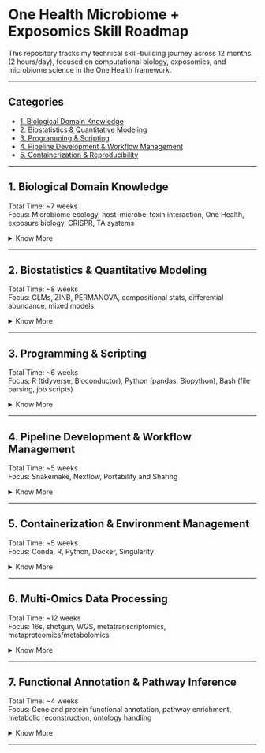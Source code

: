 # One Health Microbiome + Exposomics Skill Roadmap

This repository tracks my technical skill-building journey across 12 months (2 hours/day), focused on computational biology, exposomics, and microbiome science in the One Health framework.

---

## Categories

- [1. Biological Domain Knowledge](#1-biological-domain-knowledge)
- [2. Biostatistics & Quantitative Modeling](#2-biostatistics--quantitative-modeling)
- [3. Programming & Scripting](#3-programming--scripting)
- [4. Pipeline Development & Workflow Management](#4-pipeline-development--workflow-management)
- [5. Containerization & Reproducibility](#5-containerization--reproducibility)

---

## 1. Biological Domain Knowledge

Total Time: ~7 weeks  
Focus: Microbiome ecology, host–microbe–toxin interaction, One Health, exposure biology, CRISPR, TA systems

<details>
<summary>Know More</summary>

### 1.1. Microbiome Ecology

| Sub-Skill                           | Learn To...                                                           | Notes                                             |
| ----------------------------------- | --------------------------------------------------------------------- | ------------------------------------------------- |
| Microbial ecology principles        | Understand diversity, richness, evenness; define core/rare taxa       | Alpha/beta/gamma diversity; richness vs abundance |
| Functional guilds & metabolic roles | Interpret what microbes do (e.g., SCFA production, vitamin synthesis) | Use KEGG/MetaCyc modules to connect pathways      |
| Colonization resistance & dysbiosis | Identify when microbial communities shift toward pathogenic states    | Important for exposome impact assessment          |
| Cross-biome connections             | Compare oral–gut–skin–lung microbiomes                                | One Health relevance in zoonotic exchange         |


### 1.2. Host–Microbe Interactions

| Sub-Skill                      | Learn To...                                                           | Notes                                        |
| ------------------------------ | --------------------------------------------------------------------- | -------------------------------------------- |
| Mucosal immunity               | Understand immune education by commensals                             | Especially IL-10, Tregs, IgA                 |
| Microbe-induced signaling      | Analyze microbial metabolites (e.g., SCFA, bile acids) affecting host | Integration with metabolomics/exposomics     |
| Barrier function               | Understand epithelial integrity, tight junctions, and permeability    | Used in toxicology and inflammation contexts |
| Host gene expression responses | Link microbiome shifts to host transcriptomic changes                 | Required for multi-omics correlation work    |

### 1.3. One health systems thinking

| Sub-Skill                                | Learn To...                                                 | Notes                                                   |
| ---------------------------------------- | ----------------------------------------------------------- | ------------------------------------------------------- |
| Cross-species microbiome transmission    | Track microbial exchange between human–animal–environment   | Zoonoses, AMR transfer, ecological modeling             |
| Reservoirs and environmental persistence | Understand how soil, water, or air act as microbial vectors | Especially relevant for exposure sources                |
| Shared exposure consequences             | Compare how toxins affect different hosts                   | Use same metabolite pathways across hosts               |
| Surveillance and global monitoring       | Explore WHO/FAO/OIE approaches to microbial surveillance    | Helpful for integrative use cases or policy translation |

### 1.4. Exposomics and Environmental Toxicology

| Sub-Skill                        | Learn To...                                                                              | Notes                                                                      |
| -------------------------------- | ---------------------------------------------------------------------------------------- | -------------------------------------------------------------------------- |
| Exposure routes and kinetics     | Inhalation, dermal, oral; ADME principles                                                | Know how chemicals reach microbes and host tissues                         |
| Xenobiotic metabolism            | Identify microbial enzymes (e.g., azoreductase, nitroreductase) that transform chemicals | Impacts metabolomics interpretation                                        |
| Host–microbe–chemical crosstalk  | Recognize interaction effects (e.g., dysbiosis after exposure)                           | Synergistic or antagonistic outcomes matter                                |
| Microbial indicators of exposure | Use taxa as biomarkers of toxin presence                                                 | Differential abundance signatures or functional genes (e.g., efflux pumps) |

### 1.5. CRISPR, Toxin–Antitoxin (TA), and Other Mobile Elements

| Sub-Skill                           | Learn To...                                                     | Notes                                            |
| ----------------------------------- | --------------------------------------------------------------- | ------------------------------------------------ |
| CRISPR-Cas systems                  | Distinguish Class I vs II; identify arrays and cas operons      | Required for Spacerome, viral defense analysis   |
| Toxin–antitoxin systems             | Understand types (I–VI), addiction modules, and stress response | Metatranscriptomics of TA genes                  |
| Mobile genetic elements             | Detect plasmids, phages, ICEs                                   | Important in AMR spread, functional plasticity   |
| Horizontal gene transfer mechanisms | Conjugation, transformation, transduction                       | For exposure-driven evolution/adaptation studies |

### 1.6. Taxonomic, Phylogenetic & Evolutionary Foundations

| Sub-Skill                     | Learn To...                                                  | Notes                                                |
| ----------------------------- | ------------------------------------------------------------ | ---------------------------------------------------- |
| Prokaryotic taxonomy          | Understand NCBI/SILVA/GTDB hierarchies                       | Required for mapping and data standardization        |
| Strain-level diversity        | Differentiate between species, strains, and genotypes        | Applies in MAG analysis, shotgun metagenomics        |
| Phylogenetic inference        | Interpret phylogenies based on marker genes or whole genomes | Used for tree-based analysis, functional predictions |
| Evolution of microbial traits | Understand selective pressures, niche adaptation             | For interpreting functional enrichment results       |

</details>

---

## 2. Biostatistics & Quantitative Modeling

Total Time: ~8 weeks  
Focus: GLMs, ZINB, PERMANOVA, compositional stats, differential abundance, mixed models

<details>
<summary>Know More</summary>

### 2.1. Foundations of Statistical Thinking

| Sub-Skill                   | Learn To...                                                                        | Notes                                                  |
| --------------------------- | ---------------------------------------------------------------------------------- | ------------------------------------------------------ |
| Probability theory          | Interpret distributions, likelihoods, prior beliefs                                | Essential for understanding Bayesian models            |
| Key distributions           | Normal, Poisson, Binomial, Negative Binomial, Zero-Inflated, Dirichlet Multinomial | Needed for microbiome data and overdispersion modeling |
| Estimation & testing        | Perform point estimation, confidence intervals, hypothesis testing                 | Learn frequentist and Bayesian logic                   |
| Multiple testing correction | Apply FDR (Benjamini–Hochberg), Bonferroni, q-value                                | Required in multi-omic differential abundance tests    |

### 2.2. Generalized Linear and Mixed Models

| Sub-Skill                               | Learn To...                                                            | Notes                                                    |
| --------------------------------------- | ---------------------------------------------------------------------- | -------------------------------------------------------- |
| Linear models (LM)                      | Run `lm()` models with continuous outcomes                             | Basis for PCA, PERMANOVA, etc.                           |
| GLMs                                    | Use `glm()` for count/zero-inflated data (log, logit, identity link)   | Use family = `poisson`, `quasipoisson`, `binomial`, `nb` |
| Generalized linear mixed models (GLMMs) | Use `lme4::glmer`, `glmmTMB`, `nlme` to handle nested/repeated designs | For longitudinal exposome or repeated microbiome samples |
| Model diagnostics                       | Residuals, AIC, pseudo-R², overdispersion checks                       | Ensure you're not misinterpreting noise as signal        |

### 2.3. Zero-Inflation, Compositionality & Normalization

| Sub-Skill                 | Learn To...                                                | Notes                                                       |
| ------------------------- | ---------------------------------------------------------- | ----------------------------------------------------------- |
| Compositional data issues | Understand sum-constrained proportions, false correlations | Affects microbiome, metabolomics, exposome data             |
| Transformations           | Apply CLR, ILR, ALR, log+psuedocount, TSS                  | Use `microbiome::transform`, `compositions::clr`            |
| Normalization             | VST, RLE, CSS, GMPR, rarefaction                           | Learn when to use each based on your method                 |
| Zero-inflated modeling    | Choose ZINB, hurdle, or ZIBR based on dropout structure    | Use `glmmTMB`, `zinbwave`, `ZIBR`, `ANCOM-BC` appropriately |

### 2.4. Differential Abundance & Expression Modeling

| Sub-Skill                   | Learn To...                                                   | Notes                                                           |
| --------------------------- | ------------------------------------------------------------- | --------------------------------------------------------------- |
| Classical methods           | Apply t-test, ANOVA, Kruskal–Wallis, Wilcoxon                 | Only for simple comparisons — avoid overuse                     |
| RNA-seq-inspired models     | Use `DESeq2`, `edgeR`, `limma-voom`, `voomWithQualityWeights` | Base for protein, transcript, or taxonomic abundance shifts     |
| Compositional-aware methods | Use `ALDEx2`, `ANCOM-BC`, `MaAsLin2`, `metagenomeSeq`         | Choose based on effect size structure, covariates, and sparsity |
| Model comparison & post-hoc | Compare fit via AIC/BIC; apply post-hoc Tukey or emmeans      | Necessary when doing multi-group comparisons                    |

### 2.5. Multivariate & Ordination Methods

| Sub-Skill                 | Learn To...                                                   | Notes                                                   |
| ------------------------- | ------------------------------------------------------------- | ------------------------------------------------------- |
| PCA / PCoA / NMDS         | Reduce dimensionality and visualize beta-diversity            | Use `vegan::metaMDS`, `ape::pcoa`, `prcomp`             |
| Distance metrics          | Understand Bray-Curtis, Aitchison, Jaccard, Euclidean         | Choice affects ordination structure and interpretation  |
| PERMANOVA & Adonis        | Run `vegan::adonis` for group separation on distance matrices | Used in all microbiome diversity comparisons            |
| Procrustes & Mantel tests | Compare ordination structures across omics                    | Important for integrative exposomics/microbiome studies |

### 2.6. Longitudinal & Hierarchical Modeling

| Sub-Skill                | Learn To...                                                      | Notes                                                |
| ------------------------ | ---------------------------------------------------------------- | ---------------------------------------------------- |
| Repeated measures models | Mixed models (`lmer`, `glmmTMB`, `nlme`) for repeated timepoints | Use for exposome × time, diet interventions, etc.    |
| Time series smoothing    | Use `splines`, `smoothers`, `mgcv::gam` for trend detection      | Needed for exposome drift and adaptation modeling    |
| MaAsLin2, ZIBR, ZINBMM   | Use longitudinal microbiome/exposome-specific tools              | Part of MiNDSET development and interpretation logic |

### 2.7. Bayesian & Simulation-Based Inference

| Sub-Skill                     | Learn To...                                                      | Notes                                                                   |
| ----------------------------- | ---------------------------------------------------------------- | ----------------------------------------------------------------------- |
| Bayesian modeling             | Use `brms`, `rstanarm`, `JAGS`, `Stan`                           | Full uncertainty modeling for complex biological systems                |
| Posterior estimation & priors | Understand credible intervals, shrinkage, regularization         | Required for ZIDM, eBay, and probabilistic exposome inference           |
| Simulated data testing        | Use `simstudy`, `synthpop`, or custom scripts for power analysis | Especially when working with underpowered animal/environmental datasets |

</details>

---

## 3. Programming & Scripting

Total Time: ~6 weeks  
Focus: R (tidyverse, Bioconductor), Python (pandas, Biopython), Bash (file parsing, job scripts)

<details>
<summary>Know More</summary>

### 3.1. R Programming for Statistical and Microbiome Analysis

| Sub-Skill                  | Learn To...                                                                   | Notes                                                |
| -------------------------- | ----------------------------------------------------------------------------- | ---------------------------------------------------- |
| Tidyverse core             | Use `dplyr`, `tidyr`, `ggplot2`, `tibble`, `forcats` for clean pipelines      | Tidy data in, tidy data out                          |
| Bioconductor packages      | Use `phyloseq`, `DESeq2`, `edgeR`, `limma`, `vegan`, `microbiome`             | Essential for omics analysis                         |
| Plotting                   | Make publication-ready plots with `ggplot2`, `patchwork`, `cowplot`, `ggpubr` | Modular, themable, scalable plots                    |
| Data reshaping             | Use `pivot_longer`, `pivot_wider`, `separate`, `unite`                        | Clean metadata or taxonomic tables                   |
| Writing functions          | Wrap routines into reusable, modular functions                                | Critical for scaling code and pipelines              |
| Error handling & debugging | Use `tryCatch`, `message()`, `stop()`                                         | For large-scale batch processing and robust wrappers |
| Literate programming       | Write `RMarkdown`, `Quarto`, `.Rmd` reports                                   | For reproducible reports and notebooks               |

### 3.2. Python for Parsing, Preprocessing & Machine Learning

| Sub-Skill                | Learn To...                                                                    | Notes                                                       |
| ------------------------ | ------------------------------------------------------------------------------ | ----------------------------------------------------------- |
| Data manipulation        | Use `pandas`, `numpy`, `glob`, `os` to wrangle and process files               | Ideal for working with metadata, logs, sequence files       |
| Plotting                 | Use `matplotlib`, `seaborn`, `plotly` for dynamic plots                        | `sns.clustermap` for heatmaps, `plt.subplots` for panels    |
| Machine learning         | Use `scikit-learn` for RF, SVM, XGBoost, pipelines                             | For supervised learning & interpretable ML                  |
| Bioinformatics utilities | Use `BioPython`, `ete3`, `scikit-bio`, `PyPHLAWD`                              | FASTA/FASTQ parsing, phylogeny, alignment                   |
| API access & automation  | Use `requests`, `json`, `xml`, `BeautifulSoup` for scraping or data extraction | Programmatic data retrieval (e.g., SRA, MGnify, BioSamples) |
| Writing clean scripts    | Write `.py` modules, argparse CLI wrappers, logging                            | For building scalable tools and batch jobs                  |

### 3.3. Bash and Command-Line Proficiency

| Sub-Skill                 | Learn To...                                                        | Notes                                                        |
| ------------------------- | ------------------------------------------------------------------ | ------------------------------------------------------------ |
| Navigation & file ops     | Use `cd`, `ls`, `mv`, `cp`, `rm`, `mkdir`, `find`, `xargs`, `tree` | For fast project traversal and data prep                     |
| File parsing              | Use `cut`, `awk`, `sed`, `sort`, `uniq`, `grep`, `head`, `tail`    | For log parsing, sample lists, metadata cleanup              |
| Job scheduling (HPC)      | Use `sbatch`, `qsub`, `squeue`, `sacct`, `#!/bin/bash` headers     | For running batch pipelines on clusters                      |
| Permissions & environment | Use `chmod`, `chown`, `PATH`, `export`, `.bashrc`                  | To avoid execution errors and dependency hell                |
| Writing shell scripts     | Automate routine jobs with `.sh` scripts and parameterized loops   | For reproducible project automation                          |
| Command-line utilities    | Install and use tools like `fastqc`, `multiqc`, `seqkit`, `jq`     | Widely used in pre/post processing for multi-omics workflows |

### 3.4. Inter-language Integration & Reusability

| Sub-Skill                         | Learn To...                                                               | Notes                                                   |
| --------------------------------- | ------------------------------------------------------------------------- | ------------------------------------------------------- |
| Call R from Python (`rpy2`)       | Seamlessly combine ggplot2 with scikit-learn models                       | Advanced, but powerful                                  |
| Call Python from R (`reticulate`) | Use machine learning tools within R pipelines                             | Use inside Quarto/Rmd                                   |
| Modular function writing          | Split analysis into reusable scripts or R/Py functions                    | Better for pipelines & reproducibility                  |
| Logging and messaging             | Use `logging` (Python), `message()` (R), `echo` (Bash) for robust outputs | Helps in debugging large runs                           |
| Config-driven scripts             | Load parameters via `.yaml`, `.json`, or `.toml`                          | Needed for Snakemake, Nextflow, or pipeline integration |

</details>

---

## 4. Pipeline Development & Workflow Management

Total Time: ~5 weeks  
Focus: Snakemake, Nexflow, Portability and Sharing

<details>
<summary>Know More</summary>

### 4.1. Workflow Architecture Fundamentals

| Sub-Skill               | Learn To...                                                | Notes                                                     |
| ----------------------- | ---------------------------------------------------------- | --------------------------------------------------------- |
| DAG thinking            | Design workflows as Directed Acyclic Graphs (DAGs)         | Know how input/output files drive task dependencies       |
| Rule chaining           | Define jobs that depend on outputs from prior rules        | Crucial for reproducible logic                            |
| Inputs, outputs, params | Write pipeline rules with dynamic wildcards and parameters | Know the difference between rule-level and global configs |
| Rule modularity         | Separate reusable rules into modules/snippets              | Encourages reusability across pipelines                   |
| Configuration files     | Use YAML/JSON to parameterize your pipeline                | Keeps code clean and flexible across datasets             |

### 4.2. Snakemake

| Sub-Skill                 | Learn To...                                                        | Notes                                                 |
| ------------------------- | ------------------------------------------------------------------ | ----------------------------------------------------- |
| Rule definition           | Write rules with `input`, `output`, `params`, `shell`, `resources` | Core of Snakemake pipelines                           |
| Wildcards and checkpoints | Handle variable filenames, sample-specific outputs                 | Use `{sample}` or `{group}` patterns                  |
| Config files              | Load sample sheets and params from `.yaml`                         | Essential for dataset-specific runs                   |
| Logging & reports         | Write `log:` blocks and generate workflow reports                  | `snakemake --report` for HTML summaries               |
| Conda/env integration     | Use `conda:` block to manage per-rule environments                 | Promotes reproducibility and avoids version conflicts |
| Cluster execution         | Use `--cluster sbatch` and profile configs                         | Integrates seamlessly with SLURM and SGE              |

### 4.3. Nextflow

| Sub-Skill                        | Learn To...                                              | Notes                                               |
| -------------------------------- | -------------------------------------------------------- | --------------------------------------------------- |
| Processes and channels           | Write processes and connect them via channels            | Nextflow is channel-driven (dataflow paradigm)      |
| Input/output declaration         | Use `from`, `into`, `tuple`, `file()` for channel IO     | More explicit than Snakemake’s rule chaining        |
| Parameterization                 | Use `params.config` and `.nf` config files               | Supports environment switching, AWS profiles, etc.  |
| Docker & Singularity integration | Declare container for each process                       | Enables exact reproducibility and cloud portability |
| DSL2 modular structure           | Use modules, workflows, main.nf for large-scale projects | nf-core compliant structure                         |

### 4.4. Workflow Design Best Practices

| Sub-Skill                     | Learn To...                                                               | Notes                                          |
| ----------------------------- | ------------------------------------------------------------------------- | ---------------------------------------------- |
| Sample sheet integration      | Load `.csv` or `.tsv` sample metadata for looping rules                   | Important for automating per-sample operations |
| Reusability and encapsulation | Split logic into subworkflows or module files                             | Avoids massive monolithic scripts              |
| Dry-run and benchmarking      | Test rules without execution (`--dry-run`, `touch`)                       | Safe pre-run validation                        |
| Resource optimization         | Set `threads`, `memory`, and `runtime` per rule                           | Required for HPC scaling or SLURM efficiency   |
| Error handling and debugging  | Use `--rerun-incomplete`, `--printshellcmds`, and logging                 | For traceability and crash recovery            |
| Output structure              | Keep `results/`, `logs/`, `config/`, `scripts/`, and `workflow/` separate | Makes repos easier to navigate and share       |

### 4.5. Workflow Portability & Sharing

| Sub-Skill                           | Learn To...                                                                    | Notes                                                           |
| ----------------------------------- | ------------------------------------------------------------------------------ | --------------------------------------------------------------- |
| Containerized rules                 | Run pipelines with `--use-conda`, `--use-singularity`, `docker.enabled = true` | For portable pipelines                                          |
| Profiles for different systems      | Create cluster profiles for local, HPC, AWS                                    | Config switching via `--profile hpc` etc.                       |
| Publishing workflows                | Structure repos with `README.md`, `envs/`, `config/`, `workflow/`              | Enables GitHub distribution or nf-core compatibility            |
| Workflow documentation              | Write usage examples, environment setup instructions                           | Critical for collaboration, reproducibility, and reviewer trust |
| Integration with `make` or wrappers | Optional: use `Makefile` to wrap Snakemake or Nextflow commands                | For simplified command-line entry points                        |

</details>

---

## 5. Containerization & Environment Management

Total Time: ~5 weeks  
Focus: Conda, R, Python, Docker, Singularity

<details>
<summary>Know More</summary>

### 5.1. Conda & Environment Management (Cross-language)

| Sub-Skill                      | Learn To...                                                               | Notes                                    |
| ------------------------------ | ------------------------------------------------------------------------- | ---------------------------------------- |
| Creating environments          | Use `conda create -n env_name pkg1 pkg2`, `conda activate`                | Standard across Python/R pipelines       |
| Exporting & sharing            | `conda env export > env.yml`; recreate with `conda env create -f env.yml` | Always version-lock your environments    |
| Environment isolation          | Use different envs for different projects                                 | Prevent dependency conflicts             |
| Bioconda & channels            | Learn how to install tools from `bioconda`, `conda-forge`                 | e.g., `conda install -c bioconda fastqc` |
| Snakemake/Nextflow integration | Use `conda:` block per rule to autoinstall envs                           | Enables reproducibility per-step         |

### 5.2. R Environment Management with renv

| Sub-Skill               | Learn To...                                              | Notes                                        |
| ----------------------- | -------------------------------------------------------- | -------------------------------------------- |
| Project isolation       | Use `renv::init()` to create a local project environment | Tracks all installed packages in `renv.lock` |
| Dependency tracking     | Auto-record versions of every R package                  | Essential for reproducibility in notebooks   |
| Environment restoration | Use `renv::restore()` on a new system to rebuild the env | Like `conda env create`, but for R           |
| GitHub integration      | Commit `renv.lock`, ignore `renv/library`                | Makes repos portable but lightweight         |

### 5.3. Docker (Containers for Everything)

| Sub-Skill                   | Learn To...                                                               | Notes                                 |
| --------------------------- | ------------------------------------------------------------------------- | ------------------------------------- |
| Dockerfile creation         | Write `FROM`, `RUN`, `COPY`, `CMD` layers                                 | Builds a reproducible container image |
| Building and running images | `docker build -t mytool .`, `docker run -v $PWD:/data mytool`             | Mount volumes, pass arguments         |
| Versioned images            | Tag builds with version numbers (`:v1.0`, `:latest`)                      | Use in pipeline configs               |
| Base images                 | Choose wisely: `rocker/rstudio`, `continuumio/miniconda`, `biocontainers` | Ensures reproducibility across builds |
| Entrypoints & CMDs          | Create CLI wrappers using Python, R, or Bash                              | For command-line tool containers      |

### 5.4. Singularity (for HPC & Academic Clusters)

| Sub-Skill                        | Learn To...                                                       | Notes                                    |
| -------------------------------- | ----------------------------------------------------------------- | ---------------------------------------- |
| Running images                   | Use `singularity run mycontainer.sif`                             | Needed when Docker is unavailable on HPC |
| Building containers              | Convert Docker image: `singularity build out.sif docker://ubuntu` | Leverages DockerHub ecosystem            |
| Binding volumes                  | Use `--bind /path:/container/path` for data I/O                   | Required for filesystem access on HPC    |
| Snakemake & Nextflow integration | Use `--use-singularity` or process-level container declaration    | Fully portable pipelines                 |
| Managing versions                | Store `.sif` files with version info                              | Stable and audit-ready for publications  |

### 5.5. Container Registries & Distribution

| Sub-Skill                   | Learn To...                                                                | Notes                                     |
| --------------------------- | -------------------------------------------------------------------------- | ----------------------------------------- |
| DockerHub                   | Push/pull your Docker containers with `docker push`                        | Enables sharing tools publicly            |
| Biocontainers               | Use community-curated tools via `bioconda` or `docker://biocontainers/...` | Saves effort building from scratch        |
| GitHub Container Registry   | Optional: publish private/protected containers with GitHub Actions         | For organizations or controlled workflows |
| Registry tagging & security | Manage tokens, tags, and container metadata                                | Especially when deploying at scale        |

### 5.6. Integrated Environment Strategies

| Strategy                                              | Use Case                                       | Stack                                 |
| ----------------------------------------------------- | ---------------------------------------------- | ------------------------------------- |
| Conda-only                                            | Lightweight, flexible, simple pipelines        | `env.yml`                             |
| Docker + Conda                                        | Portability + dependency control               | Dockerfile + `env.yml`                |
| Singularity + Conda                                   | HPC-compatible reproducibility                 | `.sif` + `env.yml`                    |
| Full stack (Snakemake/Nextflow + Singularity + Conda) | Production-grade, fully reproducible workflows | Multi-config systems with YAML params |

</details>

---

## 6. Multi-Omics Data Processing

Total Time: ~12 weeks  
Focus: 16s, shotgun, WGS, metatranscriptomics, metaproteomics/metabolomics

<details>
<summary>Know More</summary>

### 6.1. Amplicon Sequencing (16S rRNA / ITS)

| Sub-Skill                      | Learn To...                                    | Tools                                            |
| ------------------------------ | ---------------------------------------------- | ------------------------------------------------ |
| Import and demultiplex         | Handle multiplexed read files, barcodes        | QIIME2, cutadapt, fastp                          |
| Denoising                      | Use ASV-level methods for error correction     | DADA2, Deblur                                    |
| Chimera filtering              | Identify and remove artifacts                  | DADA2 built-in, VSEARCH                          |
| Taxonomic classification       | Use reference databases to assign taxonomy     | SILVA, Greengenes, GTDB with Naive Bayes, IDTAXA |
| Phylogenetic tree construction | Align representative sequences and build trees | MAFFT + FastTree                                 |
| Diversity analyses             | Alpha/beta diversity, ordination, PERMANOVA    | QIIME2, phyloseq, vegan                          |

### 6.2. Shotgun Metagenomics

| Sub-Skill                      | Learn To...                               | Tools                              |
| ------------------------------ | ----------------------------------------- | ---------------------------------- |
| Preprocessing                  | QC, trimming, filtering low-quality reads | fastp, TrimGalore, FastQC, MultiQC |
| Host/decontamination filtering | Remove host or contaminant reads          | Bowtie2, BMTagger                  |
| Assembly (optional)            | Reconstruct contigs from reads            | MEGAHIT, SPAdes                    |
| Taxonomic profiling            | Generate species-level profiles           | MetaPhlAn3, Kraken2, Bracken       |
| Functional profiling           | Annotate gene families and pathways       | HUMAnN3 (UniRef90, MetaCyc)        |
| Binning (optional)             | Cluster contigs into MAGs                 | MetaBAT2, CONCOCT, MaxBin2         |

### 6.3. Metatranscriptomics

| Sub-Skill               | Learn To...                                            | Tools                        |
| ----------------------- | ------------------------------------------------------ | ---------------------------- |
| RNA-seq preprocessing   | Trimming, QC, rRNA depletion                           | TrimGalore, SortMeRNA, fastp |
| Mapping/quantification  | Map reads to reference or quantify via pseudoalignment | Salmon, Kallisto, BWA        |
| rRNA vs mRNA separation | Separate regulatory vs coding reads                    | SortMeRNA, custom filters    |
| Normalization           | TPM, RPKM, DESeq2 VST                                  | DESeq2, edgeR, limma-voom    |
| Differential expression | Compare across conditions                              | DESeq2, limma-voom           |
| Gene/pathway annotation | Map to GO, KEGG, eggNOG, MetaCyc                       | eggNOG-mapper, InterProScan  |

### 6.4. Metaproteomics

| Sub-Skill             | Learn To...                                              | Tools                           |
| --------------------- | -------------------------------------------------------- | ------------------------------- |
| Raw data processing   | MS file format conversion (.raw to .mzML)                | MSConvert                       |
| Database search       | Match spectra to UniProt sequences                       | FragPipe, MSFragger             |
| Quantification        | Protein/peptide intensities                              | IonQuant, MaxQuant              |
| Taxonomic assignment  | Peptide-based LCA profiling                              | UniPept, MetaProteomeAnalyzer   |
| Functional annotation | Map to GO, KEGG, EC, MetaCyc                             | eggNOG, InterProScan            |
| Output integration    | Generate peptide → protein → function abundance matrices | Custom R/Python parsing scripts |

### 6.5. Metabolomics / Exposomics

| Sub-Skill              | Learn To...                               | Tools                                                 |
| ---------------------- | ----------------------------------------- | ----------------------------------------------------- |
| Raw data preprocessing | Peak detection, alignment, deconvolution  | XCMS, MZmine                                          |
| Annotation & ID        | Match m/z features to chemical IDs        | GNPS, HMDB, MS-DIAL                                   |
| Normalization          | Log, Pareto, scaling by TIC               | `MetaboAnalystR`, `MSPrep`                            |
| Batch correction       | Combat, LOESS, internal standards         | `sva::ComBat`, `normStats`                            |
| Pathway enrichment     | Map m/z features to pathways              | Mummichog, MetaCyc, KEGG                              |
| Exposure integration   | Link to host response or microbiome shift | Statistical or ML-based integration with omics layers |

### 6.6. Cross-Omics Output Formatting

| Sub-Skill                        | Learn To...                                                     | Format                                            |
| -------------------------------- | --------------------------------------------------------------- | ------------------------------------------------- |
| Unified abundance tables         | Construct sample × feature matrix for taxa/proteins/metabolites | TSV, CSV, biom                                    |
| Metadata linkage                 | Join omics tables with sample-level metadata                    | `left_join`, `merge`, `sample_data()` in phyloseq |
| Feature mapping                  | Map gene/protein/peptide IDs to function, taxonomy              | UniProt ID mapping, eggNOG, InterProScan          |
| Output structuring for pipelines | Write reusable scripts for creating final tables                | R, Python, Snakemake rules                        |

</details>

---

## 7. Functional Annotation & Pathway Inference

Total Time: ~4 weeks  
Focus: Gene and protein functional annotation, pathway enrichment, metabolic reconstruction, ontology handling

<details>
<summary>Know More</summary>

### 7.1. Gene & Protein Functional Annotation

| Sub-Skill                          | Learn To...                                                                       | Tools & Resources                                           |
| ---------------------------------- | --------------------------------------------------------------------------------- | ----------------------------------------------------------- |
| Map genes to orthologous groups    | Assign functional context across species                                          | **eggNOG-mapper**, **OrthoFinder**, **KEGG Orthology (KO)** |
| Assign GO terms (BP, MF, CC)       | Retrieve Gene Ontology Biological Process, Molecular Function, Cellular Component | **InterProScan**, **Blast2GO**, **UniProtKB**, **biomaRt**  |
| EC number annotation               | Assign Enzyme Commission codes to genes/proteins                                  | **eggNOG**, **KAAS**, **UniProt**                           |
| Filter high-confidence annotations | Remove generic or uninformative hits (e.g., “hypothetical protein”)               | Custom R/Python parsing logic                               |
| Functional redundancy analysis     | Quantify whether multiple features map to same function                           | Often important in microbial communities                    |

### 7.2. Pathway Annotation & Enrichment

| Sub-Skill                    | Learn To...                                                                                             | Tools & Resources                                                               |
| ---------------------------- | ------------------------------------------------------------------------------------------------------- | ------------------------------------------------------------------------------- |
| Map functions to pathways    | Connect gene/protein/metabolite IDs to pathways                                                         | **KEGG**, **MetaCyc**, **Reactome**, **GOslim**                                 |
| Functional hierarchy mapping | Annotate multi-level (L1-L4) functions (e.g., metabolism → amino acid metabolism → lysine biosynthesis) | **HUMAnN3**, **eggNOG**, **UniRef90**, **KEGG modules**                         |
| Perform pathway enrichment   | Run Fisher’s exact test or GSEA-like approaches to find enriched functions                              | **clusterProfiler**, **gProfiler2**, **MetaboAnalyst**, **Pathview**, **DAVID** |
| Pathway coverage estimation  | Determine % of pathway covered by your observed genes                                                   | **HUMAnN3**, **MinPath**, **MetaPath**                                          |

### 7.3. Metabolic Reconstruction

| Sub-Skill                                      | Learn To...                                         | Tools & Resources                                        |
| ---------------------------------------------- | --------------------------------------------------- | -------------------------------------------------------- |
| Reconstruct metabolic maps                     | Build draft metabolic models from annotations       | **Pathway Tools**, **CarveMe**, **ModelSEED**, **AGORA** |
| Assign function to taxa (functional potential) | Assess whether taxon X encodes pathway Y            | **Tax4Fun2**, **PICRUSt2**, **HUMAnN3**                  |
| Link environment to function                   | Ask: “What does this community do in this context?” | Critical for exposomics and One Health research          |

### 7.4. Ontology Handling & Term Curation

| Sub-Skill                      | Learn To...                                                                                     | Tools & Resources                                          |
| ------------------------------ | ----------------------------------------------------------------------------------------------- | ---------------------------------------------------------- |
| Standardize terms              | Use controlled vocabularies: GO, KEGG BRITE, MetaCyc                                            | **OntologyLookupService**, **OBO Foundry**, **Ontobee**    |
| Deduplicate IDs                | Merge multiple IDs mapping to the same function                                                 | Use UniProt cross-mapping tables                           |
| Visualize ontology graphs      | Show GO term hierarchies or relationships                                                       | **topGO**, **REVIGO**, **QuickGO**, **ggraph**, **igraph** |
| Custom annotation dictionaries | Create dictionaries of curated functional categories (e.g., “stress response”, “toxin-related”) | R/Python dictionaries, JSON term banks                     |

### 7.5. Output Structuring for Downstream Use

| Sub-Skill                           | Learn To...                                                 | Output Format                                        |
| ----------------------------------- | ----------------------------------------------------------- | ---------------------------------------------------- |
| Build functional abundance matrices | Sample × GO Term / EC / KO matrix                           | Used for DA, enrichment, ordination                  |
| Join taxonomy + function            | Create combined tables for taxon-function interpretation    | e.g., “Bacteroides → LPS biosynthesis”               |
| Store annotations as metadata       | Keep raw feature ID + annotation + abundance in tidy format | For use in MiNDSET, MoMo-MAP, Shiny dashboards, etc. |
| Create interpretable summaries      | Summarize functions by category, module, or subsystem       | Often shown in stacked barplots, pathway heatmaps    |

</details>

---

